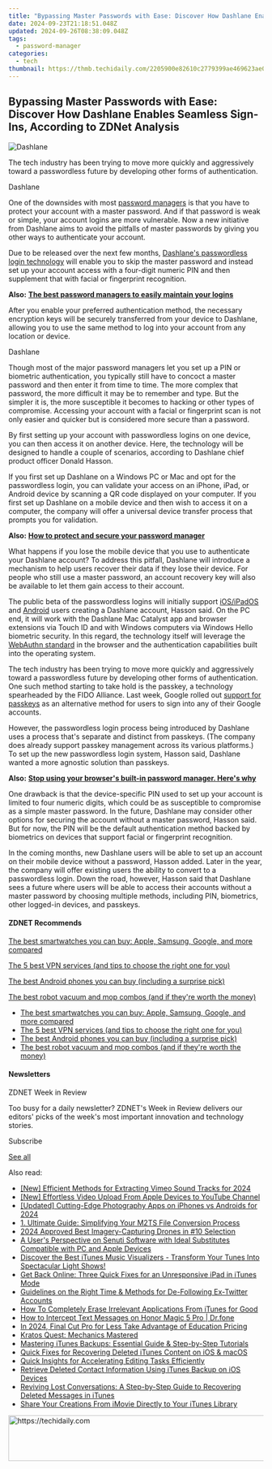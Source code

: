 ```yaml
---
title: "Bypassing Master Passwords with Ease: Discover How Dashlane Enables Seamless Sign-Ins, According to ZDNet Analysis"
date: 2024-09-23T21:18:51.048Z
updated: 2024-09-26T08:38:09.048Z
tags:
  - password-manager
categories:
  - tech
thumbnail: https://thmb.techidaily.com/2205900e82610c2779399ae469623ae027920f8a8a6cd21a0ae3357ed65bdbc2.jpg
---
```


## Bypassing Master Passwords with Ease: Discover How Dashlane Enables Seamless Sign-Ins, According to ZDNet Analysis

![Dashlane](https://www.zdnet.com/a/img/resize/2ea30ddc70bb6b88be0f9e40dc2b9b914348a4b5/2022/09/02/854a469d-dac9-4699-97ad-8d35781eece3/dashlane.jpg?auto=webp&width=1280)

The tech industry has been trying to move more quickly and aggressively toward a passwordless future by developing other forms of authentication. 

Dashlane

One of the downsides with most [password managers](https://www.zdnet.com/article/best-password-manager/) is that you have to protect your account with a master password. And if that password is weak or simple, your account logins are more vulnerable. Now a new initiative from Dashlane aims to avoid the pitfalls of master passwords by giving you other ways to authenticate your account.

Due to be released over the next few months, [Dashlane's passwordless login technology](https://www.dashlane.com/passwordless) will enable you to skip the master password and instead set up your account access with a four-digit numeric PIN and then supplement that with facial or fingerprint recognition.

**Also:** [**The best password managers to easily maintain your logins**](https://www.zdnet.com/article/best-password-manager/)

After you enable your preferred authentication method, the necessary encryption keys will be securely transferred from your device to Dashlane, allowing you to use the same method to log into your account from any location or device.

Dashlane

Though most of the major password managers let you set up a PIN or biometric authentication, you typically still have to concoct a master password and then enter it from time to time. The more complex that password, the more difficult it may be to remember and type. But the simpler it is, the more susceptible it becomes to hacking or other types of compromise. Accessing your account with a facial or fingerprint scan is not only easier and quicker but is considered more secure than a password.

By first setting up your account with passwordless logins on one device, you can then access it on another device. Here, the technology will be designed to handle a couple of scenarios, according to Dashlane chief product officer Donald Hasson.

If you first set up Dashlane on a Windows PC or Mac and opt for the passwordless login, you can validate your access on an iPhone, iPad, or Android device by scanning a QR code displayed on your computer. If you first set up Dashlane on a mobile device and then wish to access it on a computer, the company will offer a universal device transfer process that prompts you for validation.

**Also:** [**How to protect and secure your password manager**](https://www.zdnet.com/article/how-to-protect-and-secure-your-password-manager/)

What happens if you lose the mobile device that you use to authenticate your Dashlane account? To address this pitfall, Dashlane will introduce a mechanism to help users recover their data if they lose their device. For people who still use a master password, an account recovery key will also be available to let them gain access to their account.

The public beta of the passwordless logins will initially support [iOS/iPadOS](https://apps.apple.com/us/app/dashlane-password-manager/id517914548?platform=iphone) and [Android](https://play.google.com/store/apps/details?id=com.dashlane&hl=en) users creating a Dashlane account, Hasson said. On the PC end, it will work with the Dashlane Mac Catalyst app and browser extensions via Touch ID and with Windows computers via Windows Hello biometric security. In this regard, the technology itself will leverage the [WebAuthn standard](https://www.w3.org/TR/webauthn-1/) in the browser and the authentication capabilities built into the operating system.

The tech industry has been trying to move more quickly and aggressively toward a passwordless future by developing other forms of authentication. One such method starting to take hold is the passkey, a technology spearheaded by the FIDO Alliance. Last week, Google rolled out [support for passkeys](https://www.zdnet.com/article/google-now-lets-you-sign-into-your-account-with-a-passkey-instead-of-a-password/) as an alternative method for users to sign into any of their Google accounts.

However, the passwordless login process being introduced by Dashlane uses a process that's separate and distinct from passkeys. (The company does already support passkey management across its various platforms.) To set up the new passwordless login system, Hasson said, Dashlane wanted a more agnostic solution than passkeys.

**Also:** [**Stop using your browser's built-in password manager. Here's why**](https://www.zdnet.com/article/stop-using-your-browsers-built-in-password-manager/)

One drawback is that the device-specific PIN used to set up your account is limited to four numeric digits, which could be as susceptible to compromise as a simple master password. In the future, Dashlane may consider other options for securing the account without a master password, Hasson said. But for now, the PIN will be the default authentication method backed by biometrics on devices that support facial or fingerprint recognition.

In the coming months, new Dashlane users will be able to set up an account on their mobile device without a password, Hasson added. Later in the year, the company will offer existing users the ability to convert to a passwordless login. Down the road, however, Hasson said that Dashlane sees a future where users will be able to access their accounts without a master password by choosing multiple methods, including PIN, biometrics, other logged-in devices, and passkeys.

#### **ZDNET** Recommends

[The best smartwatches you can buy: Apple, Samsung, Google, and more compared](https://www.zdnet.com/article/best-smartwatch/ "The best smartwatches you can buy: Apple, Samsung, Google, and more compared")

[The 5 best VPN services (and tips to choose the right one for you)](https://www.zdnet.com/article/best-vpn/ "The 5 best VPN services (and tips to choose the right one for you)")

[The best Android phones you can buy (including a surprise pick)](https://www.zdnet.com/article/best-android-phone/ "The best Android phones you can buy (including a surprise pick)")

[The best robot vacuum and mop combos (and if they're worth the money)](https://www.zdnet.com/article/best-robot-vacuum-mop/ "The best robot vacuum and mop combos (and if they're worth the money)")

* [The best smartwatches you can buy: Apple, Samsung, Google, and more compared](https://www.zdnet.com/article/best-smartwatch/ "The best smartwatches you can buy: Apple, Samsung, Google, and more compared")
* [The 5 best VPN services (and tips to choose the right one for you)](https://www.zdnet.com/article/best-vpn/ "The 5 best VPN services (and tips to choose the right one for you)")
* [The best Android phones you can buy (including a surprise pick)](https://www.zdnet.com/article/best-android-phone/ "The best Android phones you can buy (including a surprise pick)")
* [The best robot vacuum and mop combos (and if they're worth the money)](https://www.zdnet.com/article/best-robot-vacuum-mop/ "The best robot vacuum and mop combos (and if they're worth the money)")

#### Newsletters

ZDNET Week in Review

Too busy for a daily newsletter? ZDNET's Week in Review delivers our editors' picks of the week's most important innovation and technology stories.

 Subscribe

[See all](https://www.zdnet.com/newsletters/)

<ins class="adsbygoogle"
     style="display:block"
     data-ad-format="autorelaxed"
     data-ad-client="ca-pub-7571918770474297"
     data-ad-slot="1223367746"></ins>

<ins class="adsbygoogle"
     style="display:block"
     data-ad-client="ca-pub-7571918770474297"
     data-ad-slot="8358498916"
     data-ad-format="auto"
     data-full-width-responsive="true"></ins>

<span class="atpl-alsoreadstyle">Also read:</span>
<div><ul>
<li><a href="https://vimeo-videos.techidaily.com/new-efficient-methods-for-extracting-vimeo-sound-tracks-for-2024/"><u>[New] Efficient Methods for Extracting Vimeo Sound Tracks for 2024</u></a></li>
<li><a href="https://youtube-video-recordings.techidaily.com/new-effortless-video-upload-from-apple-devices-to-youtube-channel/"><u>[New] Effortless Video Upload From Apple Devices to YouTube Channel</u></a></li>
<li><a href="https://article-knowledge.techidaily.com/updated-cutting-edge-photography-apps-on-iphones-vs-androids-for-2024/"><u>[Updated] Cutting-Edge Photography Apps on iPhones vs Androids for 2024</u></a></li>
<li><a href="https://discover-helper.techidaily.com/1-ultimate-guide-simplifying-your-m2ts-file-conversion-process/"><u>1. Ultimate Guide: Simplifying Your M2TS File Conversion Process</u></a></li>
<li><a href="https://extra-tips.techidaily.com/2024-approved-best-imagery-capturing-drones-in-10-selection/"><u>2024 Approved Best Imagery-Capturing Drones in #10 Selection</u></a></li>
<li><a href="https://app-tips.techidaily.com/a-users-perspective-on-senuti-software-with-ideal-substitutes-compatible-with-pc-and-apple-devices/"><u>A User's Perspective on Senuti Software with Ideal Substitutes Compatible with PC and Apple Devices</u></a></li>
<li><a href="https://app-tips.techidaily.com/1723620278148-discover-the-best-itunes-music-visualizers-transform-your-tunes-into-spectacular-light-shows/"><u>Discover the Best iTunes Music Visualizers - Transform Your Tunes Into Spectacular Light Shows!</u></a></li>
<li><a href="https://app-tips.techidaily.com/get-back-online-three-quick-fixes-for-an-unresponsive-ipad-in-itunes-mode/"><u>Get Back Online: Three Quick Fixes for an Unresponsive iPad in iTunes Mode</u></a></li>
<li><a href="https://techtrends.techidaily.com/guidelines-on-the-right-time-and-methods-for-de-following-ex-twitter-accounts/"><u>Guidelines on the Right Time & Methods for De-Following Ex-Twitter Accounts</u></a></li>
<li><a href="https://app-tips.techidaily.com/how-to-completely-erase-irrelevant-applications-from-itunes-for-good/"><u>How To Completely Erase Irrelevant Applications From iTunes for Good</u></a></li>
<li><a href="https://android-location-track.techidaily.com/how-to-intercept-text-messages-on-honor-magic-5-pro-drfone-by-drfone-virtual-android/"><u>How to Intercept Text Messages on Honor Magic 5 Pro | Dr.fone</u></a></li>
<li><a href="https://ai-vdieo-software.techidaily.com/in-2024-final-cut-pro-for-less-take-advantage-of-education-pricing/"><u>In 2024, Final Cut Pro for Less Take Advantage of Education Pricing</u></a></li>
<li><a href="https://network-issues.techidaily.com/kratos-quest-mechanics-mastered/"><u>Kratos Quest: Mechanics Mastered</u></a></li>
<li><a href="https://app-tips.techidaily.com/mastering-itunes-backups-essential-guide-and-step-by-step-tutorials/"><u>Mastering iTunes Backups: Essential Guide & Step-by-Step Tutorials</u></a></li>
<li><a href="https://app-tips.techidaily.com/quick-fixes-for-recovering-deleted-itunes-content-on-ios-and-macos/"><u>Quick Fixes for Recovering Deleted iTunes Content on iOS & macOS</u></a></li>
<li><a href="https://extra-information.techidaily.com/quick-insights-for-accelerating-editing-tasks-efficiently/"><u>Quick Insights for Accelerating Editing Tasks Efficiently</u></a></li>
<li><a href="https://app-tips.techidaily.com/retrieve-deleted-contact-information-using-itunes-backup-on-ios-devices/"><u>Retrieve Deleted Contact Information Using iTunes Backup on iOS Devices</u></a></li>
<li><a href="https://app-tips.techidaily.com/reviving-lost-conversations-a-step-by-step-guide-to-recovering-deleted-messages-in-itunes/"><u>Reviving Lost Conversations: A Step-by-Step Guide to Recovering Deleted Messages in iTunes</u></a></li>
<li><a href="https://app-tips.techidaily.com/share-your-creations-from-imovie-directly-to-your-itunes-library/"><u>Share Your Creations From iMovie Directly to Your iTunes Library</u></a></li>
</ul></div>

<!-- affiliate ads begin -->
<a href="https://appsumo.8odi.net/c/5597632/2068411/7443" target="_top" id="2068411">
  <img src="//a.impactradius-go.com/display-ad/7443-2068411" border="0" alt="https://techidaily.com" width="728" height="90"/>
</a>
<img height="0" width="0" src="https://appsumo.8odi.net/i/5597632/2068411/7443" style="position:absolute;visibility:hidden;" border="0" />
<!-- affiliate ads end -->

